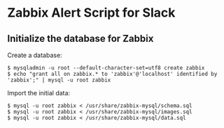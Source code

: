 Zabbix Alert Script for Slack
================================================================================


Initialize the database for Zabbix
--------------------------------------------------------------------------------

Create a database:

```
$ mysqladmin -u root --default-character-set=utf8 create zabbix
$ echo "grant all on zabbix.* to 'zabbix'@'localhost' identified by 'zabbix';" | mysql -u root zabbix
```

Import the initial data:

```
$ mysql -u root zabbix < /usr/share/zabbix-mysql/schema.sql
$ mysql -u root zabbix < /usr/share/zabbix-mysql/images.sql
$ mysql -u root zabbix < /usr/share/zabbix-mysql/data.sql
```
